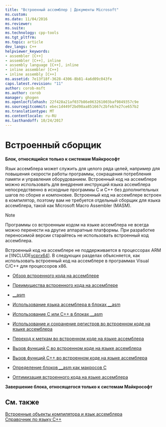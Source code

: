 ```yaml
---
title: "Встроенный ассемблер | Документы Microsoft"
ms.custom: 
ms.date: 11/04/2016
ms.reviewer: 
ms.suite: 
ms.technology: cpp-tools
ms.tgt_pltfrm: 
ms.topic: article
dev_langs: C++
helpviewer_keywords:
- assembler [C++]
- assembler [C++], inline
- assembly language [C++], inline
- inline assembler [C++]
- inline assembly [C++]
ms.assetid: 7e13f18f-3628-4306-8b81-4a6d09c043fe
caps.latest.revision: "11"
author: corob-msft
ms.author: corob
manager: ghogen
ms.openlocfilehash: 22f428a21af037b86e063261003baf9849357c9e
ms.sourcegitcommit: ebec1d449f2bd98aa851667c2bfeb7e27ce657b2
ms.translationtype: MT
ms.contentlocale: ru-RU
ms.lasthandoff: 10/24/2017
---
```

# <a name="inline-assembler"></a>Встроенный сборщик
**Блок, относящийся только к системам Майкрософт**  
  
 Язык ассемблера может служить для целого ряда целей, например для повышения скорости работы программы, сокращения потребления памяти и управления оборудованием. Встроенный код на ассемблере можно использовать для внедрения инструкций языка ассемблера непосредственно в исходные программы С и С++ без дополнительных шагов по сборке и компоновке. Встроенный код на ассемблере встроен в компилятор, поэтому вам не требуется отдельный сборщик для языка ассемблера, такой как Microsoft Macro Assembler (MASM).  
  
> [!NOTE]
>  Программы со встроенным кодом на языке ассемблера не всегда можно перенести на другие аппаратные платформы. При разработке переносимой версии старайтесь не использовать встроенный код ассемблера.  
  
 Встроенный код на ассемблере не поддерживается в процессорах ARM и [!INCLUDE[vcprx64](../../assembler/inline/includes/vcprx64_md.md)].  В следующих разделах объясняется, как использовать встроенный код на ассемблере в программах Visual C/C++ для процессоров x86.  
  
-   [Обзор встроенного кода на ассемблере](../../assembler/inline/inline-assembler-overview.md)  
  
-   [Преимущества встроенного кода на ассемблере](../../assembler/inline/advantages-of-inline-assembly.md)  
  
-   [__asm](../../assembler/inline/asm.md)  
  
-   [Использование языка ассемблера в блоках __asm](../../assembler/inline/using-assembly-language-in-asm-blocks.md)  
  
-   [Использование C или C++ в блоках __asm](../../assembler/inline/using-c-or-cpp-in-asm-blocks.md)  
  
-   [Использование и сохранение регистров во встроенном коде на языке ассемблера](../../assembler/inline/using-and-preserving-registers-in-inline-assembly.md)  
  
-   [Переход к меткам во встроенном коде на языке ассемблера](../../assembler/inline/jumping-to-labels-in-inline-assembly.md)  
  
-   [Вызов функций C во встроенном коде на языке ассемблера](../../assembler/inline/calling-c-functions-in-inline-assembly.md)  
  
-   [Вызов функций C++ во встроенном коде на языке ассемблера](../../assembler/inline/calling-cpp-functions-in-inline-assembly.md)  
  
-   [Определение блоков __asm как макросов C](../../assembler/inline/defining-asm-blocks-as-c-macros.md)  
  
-   [Оптимизация встроенного кода на языке ассемблера](../../assembler/inline/optimizing-inline-assembly.md)  
  
 **Завершение блока, относящегося только к системам Майкрософт**  
  
## <a name="see-also"></a>См. также  
 [Встроенные объекты компилятора и язык ассемблера](../../intrinsics/compiler-intrinsics-and-assembly-language.md)   
 [Справочник по языку C++](../../cpp/cpp-language-reference.md)